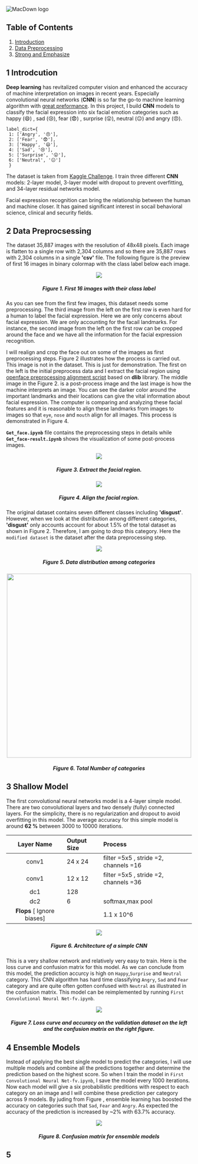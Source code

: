 ![MacDown logo](Images/Facial.png)


## Table of Contents
1. [Introduction](#1-introduction)
2. [Data Preprocessing](#2-data-preprocessing)
3. [Strong and Emphasize](#Strong-and-Emphasize)


## 1 Introdcution

**Deep learning** has revitalized computer vision and enhanced the accuracy of machine interpretation on images in recent years. Especially convolutional neural networks (**CNN**) is so far the go-to machine learning algorithm  with [great preformance](http://rodrigob.github.io/are_we_there_yet/build/classification_datasets_results.html). In this project, I build **CNN** models to classify the facial expression into six facial emotion categories such as happy (😄) , sad (😢), fear (😨) , surprise (😲), neutral (😐) and angry (😠). 

~~~
label_dict={
 1: ['Angry', '😠'],
 2: ['Fear', '😨'],
 3: ['Happy', '😄'],
 4: ['Sad', '😢'],
 5: ['Surprise', '😲'],
 6: ['Neutral', '😐']
 }
~~~

The dataset is taken from [Kaggle Challenge](https://www.kaggle.com/c/challenges-in-representation-learning-facial-expression-recognition-challenge/leaderboard).  I train three different **CNN** models: 2-layer model, 3-layer model with dropout to prevent overfitting, and 34-layer residual networks model. 

Facial expression recognition can bring the relationship between the human and machine closer. It has gained significant interest in socail behavioral science, clinical and security fields. 

## 2 Data Preprocsessing
The dataset 35,887 images with the resolution of 48x48 pixels. Each image is flatten to a single row with 2,304 columns and so there are 35,887 rows with 2,304 columns in a single **'csv'** file. The following figure is the preview of first 16 images in binary colormap with the class label below each image. 

<p align="center">
<img src="Images/original_data.png"  align="middle"/>
<h5 align="center">Figure 1. First 16 images with their class label</h4>
</p>

As you can see from the first few images, this dataset needs some preprocessing. The third image from the left on the first row is even hard for a human to label the facial expression. Here we are only concerns about facial expression. We are only accounting for the facail landmarks. For instance, the second image from the left on the first row can be cropped around the face and we have all the information for the facial expression recognition. 

I will realign and crop the face out on some of the images as first preprocessing steps. 
Figure 2 illustrates how the process is carried out.  This image is not in the dataset. This is just for demonstration. The first on the left is the initial preprocess data and I extract the facial region using [openface preprocessing alignment script](https://github.com/cmusatyalab/openface/blob/master/util/align-dlib.py) based on **dlib** library. The middle image in the Figure 2. is a post-process image and the last image is how the machine interprets an image. You can see the darker color around the important landmarks and their locations can give the vital information about facial expression. The computer is comparing and analyzing these facial features and it is reasonable to align these landmarks from images to images so that `eye`, `nose` and `mouth` align for all images. This process is demonstrated in Figure 4.

**`Get_face.ipynb`** file contains the preprocessing steps in details while **`Get_face-result.ipynb`** shows the visualization of some post-process images.

<p align="center">
<img src=" Images/preprocess.jpg"  align="middle"/>
<h5 align="center">Figure 3. Extract the facial region.</h4>
</p>

<p align="center">
<img src=" Images/rotation.png"  align="middle"/>
<h5 align="center">Figure 4. Align the facial region.</h4>
</p>


The original dataset contains seven different classes including **'disgust'**. However, when we look at the distribution among different categories, **'disgust'** only accounts account for about 1.5% of the total dataset as shown in Figure 2. Therefore, I am going to drop this category. Here the `modified dataset` is the dataset after the data preprocessing step. 
<p align="center">
<img src=" Images/Percentage.png"  align="middle"/>
<h5 align="center">Figure 5. Data distribution among categories</h4>
</p>


<p align="center">
<img src=" Images/labels_dist_comb.png"  height=500 align="middle"/>
<h5 align="center">Figure 6. Total Number of categories</h4>
</p>

## 3 Shallow Model
The first convolutional neural networks model is a 4-layer simple model. There are two convolutional layers and two densely  (fully) connected layers. For the simplicity, there is no regularization and dropout to avoid overfitting in this model.  The average accuracy for this simple model is around **62 %** between 3000 to 10000 iterations. 

| Layer Name    | Output Size     | Process |
|:-------------:|:---------------| :-------------|
| conv1         | 24 x 24     	 |       filter =5x5 , stride =2, channels =16 |
| conv1         | 12 x 12     	 |       filter =5x5 , stride =2, channels =36 |
| dc1           | 128     	  | 
| dc2           | 6     	 |       softmax,max pool |
| **Flops** [ Ignore biases] ||1.1 x 10^6 |

<p align="center">
<img src=" Images/layout2.png"  align="middle"/>
<h5 align="center">Figure 6. Architecture of a simple CNN</h4>
</p>

This is a very shallow network and relatively very easy to train. Here is the loss curve and confusion matrix for this model. As we can conclude from this model, the prediction accurcy is high on `Happy`,`Surprise` and `Neutral` category. This CNN algorithm has hard time classifying `Angry`, `Sad` and `Fear` category and are quite often gotten confused with `Neutral` as illustrated in the confusion matrix. This model can be reimplemented by running `First Convolutional Neural Net-fv.ipynb`.  



<p align="center">
<img src=" Images/curve.png"  align="middle"/>
<h5 align="center">Figure 7. Loss curve and accuracy on the validation dataset on the left and the confusion matrix on the right figure.</h4>
</p>

## 4 Ensemble Models
Instead of applying the best single model to predict the categories, I will use multiple models and combine all the predictions together and determine the prediction based on the highest score. So when I train the model in `First Convolutional Neural Net-fv.ipynb`, I save the model every 1000 iterations. Now each model will give a six probabilistic preditions with respect to each category on an image and I will combine these prediction per category across 9 models. By juding from Figure , ensemble learning has boosted the accuracy on categories such that `Sad`, `Fear` and `Angry`. As expected the accuracy of the prediction is increased by ~2% with 63.7% accuracy.  

<p align="center">
<img src=" Images/Ensemble.png"  align="middle"/>
<h5 align="center">Figure 8. Confusion matrix for ensemble models</h4>
</p>

## 5 
